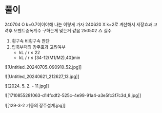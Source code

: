 # 풀이

240704 O k=0.7이어야해 나는 이렇게 가자
240620 X k=2로 계산해서 세장효과 고려후 모멘트증폭계수 구하는게 맞는거 같음
250502 △ 실수
1. 횡구속 비횡구속 판단
2. 압축부재의 장주효과 고려여부
	- kL / r ≤ 22
	- kL / r ≤ [34-12(M1/M2),40]min

![[Untitled_20240705_090910_52.jpg]]

![[Untitled_20240621_212627_13.jpg]]

![[2024. 5. 2. - 11.jpg]]

![[1710855281063-d14fcdf2-525c-4e99-91a4-a3e5fc3f7c3d_8.jpg]]


![[129-3-2 기둥의 장주설계.jpg]]